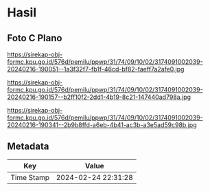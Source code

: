 # Hasil

## Foto C Plano

https://sirekap-obj-formc.kpu.go.id/576d/pemilu/ppwp/31/74/09/10/02/3174091002039-20240216-190051--1a3f32f7-fb1f-46cd-bf82-faeff7a2afe0.jpg

https://sirekap-obj-formc.kpu.go.id/576d/pemilu/ppwp/31/74/09/10/02/3174091002039-20240216-190157--b2ff10f2-2dd1-4b19-8c21-147440ad798a.jpg

https://sirekap-obj-formc.kpu.go.id/576d/pemilu/ppwp/31/74/09/10/02/3174091002039-20240216-190341--2b9b8ffd-a6eb-4b41-ac3b-a3e5ad59c98b.jpg


## Metadata

| Key        | Value               |
| ---------- | ------------------- |
| Time Stamp | 2024-02-24 22:31:28 |



